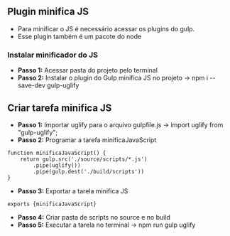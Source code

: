 ## Plugin minifica JS
- Para minificar o JS é necessário acessar os plugins do gulp.
- Esse plugin também é um pacote do node
### Instalar minificador do JS
- **Passo 1:** Acessar pasta do projeto pelo terminal
- **Passo 2:** Instalar o plugin do Gulp minifica JS no projeto -> npm i --save-dev gulp-uglify
## Criar tarefa minifica JS
- **Passo 1:** Importar uglify para o arquivo gulpfile.js -> import uglify from "gulp-uglify";
- **Passo 2:** Programar a tarefa minificaJavaScript
````
function minificaJavaScript() {
    return gulp.src('./source/scripts/*.js')
        .pipe(uglify())
        .pipe(gulp.dest('./build/scripts'))
}
````
- **Passo 3:** Exportar a tarela minifica JS
````
exports {minificaJavaScript}
````
- **Passo 4:** Criar pasta de scripts no source e no build
- **Passo 5:** Executar a tarela no terminal -> npm run gulp uglify